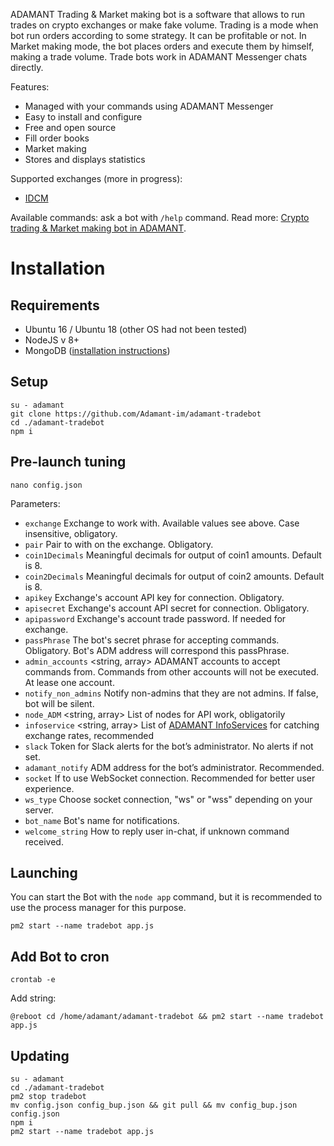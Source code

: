 ADAMANT Trading & Market making bot is a software that allows to run trades on crypto exchanges or make fake volume. Trading is a mode when bot run orders according to some strategy. It can be profitable or not.
In Market making mode, the bot places orders and execute them by himself, making a trade volume.
Trade bots work in ADAMANT Messenger chats directly.

Features:

* Managed with your commands using ADAMANT Messenger
* Easy to install and configure
* Free and open source
* Fill order books
* Market making
* Stores and displays statistics

Supported exchanges (more in progress):

* [IDCM](https://idcm.io/invitation/receive?code=LM5510&lang=en)

Available commands: ask a bot with `/help` command. Read more: [Crypto trading & Market making bot in ADAMANT](https://medium.com/adamant-im/crypto-trading-market-making-bot-in-adamant-82fa48b78f51).

# Installation

## Requirements

* Ubuntu 16 / Ubuntu 18 (other OS had not been tested)
* NodeJS v 8+
* MongoDB ([installation instructions](https://docs.mongodb.com/manual/tutorial/install-mongodb-on-ubuntu/))

## Setup

```
su - adamant
git clone https://github.com/Adamant-im/adamant-tradebot
cd ./adamant-tradebot
npm i
```

## Pre-launch tuning

```
nano config.json
```

Parameters:

* `exchange` <string> Exchange to work with. Available values see above. Case insensitive, obligatory.
* `pair` <string> Pair to with on the exchange. Obligatory.
* `coin1Decimals` <number>  Meaningful decimals for output of coin1 amounts. Default is 8.
* `coin2Decimals` <number>  Meaningful decimals for output of coin2 amounts. Default is 8.
* `apikey` <string> Exchange's account API key for connection. Obligatory.
* `apisecret` <string> Exchange's account API secret for connection. Obligatory.
* `apipassword` <string> Exchange's account trade password. If needed for exchange.
* `passPhrase` <string> The bot's secret phrase for accepting commands. Obligatory. Bot's ADM address will correspond this passPhrase.
* `admin_accounts` <string, array> ADAMANT accounts to accept commands from. Commands from other accounts will not be executed. At lease one account.
* `notify_non_admins` <boolean> Notify non-admins that they are not admins. If false, bot will be silent.
* `node_ADM` <string, array> List of nodes for API work, obligatorily
* `infoservice` <string, array> List of [ADAMANT InfoServices](https://github.com/Adamant-im/adamant-currencyinfo-services) for catching exchange rates, recommended
* `slack` <string> Token for Slack alerts for the bot’s administrator. No alerts if not set.
* `adamant_notify` <string> ADM address for the bot’s administrator. Recommended.
* `socket` <boolean> If to use WebSocket connection. Recommended for better user experience.
* `ws_type` <string> Choose socket connection, "ws" or "wss" depending on your server.
* `bot_name` <string> Bot's name for notifications.
* `welcome_string` <string> How to reply user in-chat, if unknown command received.

## Launching

You can start the Bot with the `node app` command, but it is recommended to use the process manager for this purpose.

```
pm2 start --name tradebot app.js
```

## Add Bot to cron

```
crontab -e
```

Add string:

```
@reboot cd /home/adamant/adamant-tradebot && pm2 start --name tradebot app.js
```

## Updating

```
su - adamant
cd ./adamant-tradebot
pm2 stop tradebot
mv config.json config_bup.json && git pull && mv config_bup.json config.json
npm i
pm2 start --name tradebot app.js
```
